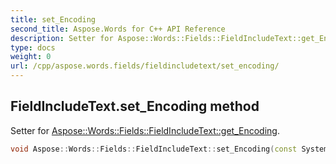 ```yaml
---
title: set_Encoding
second_title: Aspose.Words for C++ API Reference
description: Setter for Aspose::Words::Fields::FieldIncludeText::get_Encoding. 
type: docs
weight: 0
url: /cpp/aspose.words.fields/fieldincludetext/set_encoding/
---
```

## FieldIncludeText.set_Encoding method


Setter for [Aspose::Words::Fields::FieldIncludeText::get_Encoding](./get_encoding/).

```cpp
void Aspose::Words::Fields::FieldIncludeText::set_Encoding(const System::String &value)
```

